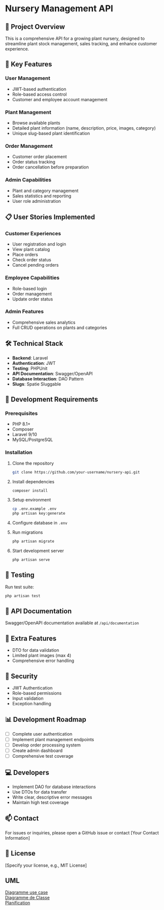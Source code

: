 # Nursery Management API

## 🌱 Project Overview

This is a comprehensive API for a growing plant nursery, designed to streamline plant stock management, sales tracking, and enhance customer experience.

## 🚀 Key Features

### User Management
- JWT-based authentication
- Role-based access control
- Customer and employee account management

### Plant Management
- Browse available plants
- Detailed plant information (name, description, price, images, category)
- Unique slug-based plant identification

### Order Management
- Customer order placement
- Order status tracking
- Order cancellation before preparation

### Admin Capabilities
- Plant and category management
- Sales statistics and reporting
- User role administration

## 📋 User Stories Implemented

### Customer Experiences
- User registration and login
- View plant catalog
- Place orders
- Check order status
- Cancel pending orders

### Employee Capabilities
- Role-based login
- Order management
- Update order status

### Admin Features
- Comprehensive sales analytics
- Full CRUD operations on plants and categories

## 🛠 Technical Stack

- **Backend**: Laravel
- **Authentication**: JWT
- **Testing**: PHPUnit
- **API Documentation**: Swagger/OpenAPI
- **Database Interaction**: DAO Pattern
- **Slugs**: Spatie Sluggable

## 🔧 Development Requirements

### Prerequisites
- PHP 8.1+
- Composer
- Laravel 9/10
- MySQL/PostgreSQL

### Installation

1. Clone the repository
   ```bash
   git clone https://github.com/your-username/nursery-api.git
   ```

2. Install dependencies
   ```bash
   composer install
   ```

3. Setup environment
   ```bash
   cp .env.example .env
   php artisan key:generate
   ```

4. Configure database in `.env`

5. Run migrations
   ```bash
   php artisan migrate
   ```

6. Start development server
   ```bash
   php artisan serve
   ```

## 🧪 Testing

Run test suite:
```bash
php artisan test
```

## 📄 API Documentation

Swagger/OpenAPI documentation available at `/api/documentation`

## 🌟 Extra Features

- DTO for data validation
- Limited plant images (max 4)
- Comprehensive error handling

## 🔐 Security

- JWT Authentication
- Role-based permissions
- Input validation
- Exception handling

## 📊 Development Roadmap

- [ ] Complete user authentication
- [ ] Implement plant management endpoints
- [ ] Develop order processing system
- [ ] Create admin dashboard
- [ ] Comprehensive test coverage

## 💻 Developers

- Implement DAO for database interactions
- Use DTOs for data transfer
- Write clear, descriptive error messages
- Maintain high test coverage

## 📫 Contact

For issues or inquiries, please open a GitHub issue or contact [Your Contact Information]

## 📜 License

[Specify your license, e.g., MIT License]

## UML 

<a href="https://lucid.app/lucidchart/c954d2fc-239e-4668-9f28-feb0c4bc7711/edit?beaconFlowId=DEC28E1B50B84749&invitationId=inv_cc394b06-80d0-4691-a381-ad69160f29f3&page=0_0">Diagramme use case</a> <br>
<a href="https://lucid.app/lucidchart/767cfed2-17a5-47ca-b4bc-9ebad3cc0cbf/edit?beaconFlowId=D37492C25A6CEB73&page=0_0&invitationId=inv_ccd444a3-e67d-431d-8600-d82a8fbac31d">Diagramme de Classe</a><br>
<a href="https://hamzachehlaoui3.atlassian.net/jira/software/projects/AP/boards/67">Planification</a>
